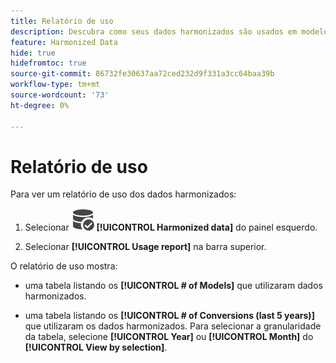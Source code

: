 ```yaml
---
title: Relatório de uso
description: Descubra como seus dados harmonizados são usados em modelos (para treinamento e pontuação) e conversões.
feature: Harmonized Data
hide: true
hidefromtoc: true
source-git-commit: 86732fe30637aa72ced232d9f331a3cc64baa39b
workflow-type: tm+mt
source-wordcount: '73'
ht-degree: 0%

---
```



# Relatório de uso

Para ver um relatório de uso dos dados harmonizados:

1. Selecionar ![DataSearch](../assets/icons/DataCheck.svg) **[!UICONTROL Harmonized data]** do painel esquerdo.

1. Selecionar **[!UICONTROL Usage report]** na barra superior.

O relatório de uso mostra:

* uma tabela listando os **[!UICONTROL # of Models]** que utilizaram dados harmonizados.

* uma tabela listando os **[!UICONTROL # of Conversions (last 5 years)]** que utilizaram os dados harmonizados. Para selecionar a granularidade da tabela, selecione **[!UICONTROL Year]** ou **[!UICONTROL Month]** do **[!UICONTROL View by selection]**.